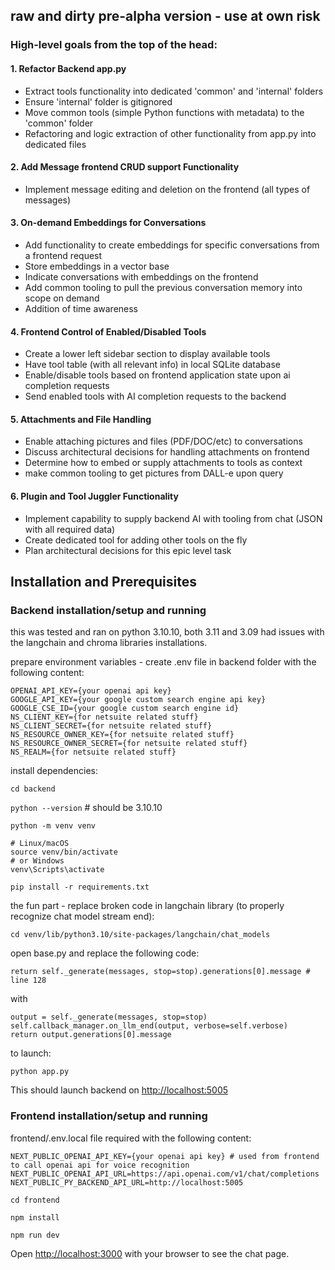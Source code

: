## raw and dirty pre-alpha version - use at own risk

### High-level goals from the top of the head:

#### 1. Refactor Backend app.py
- Extract tools functionality into dedicated 'common' and 'internal' folders
- Ensure 'internal' folder is gitignored
- Move common tools (simple Python functions with metadata) to the 'common' folder
- Refactoring and logic extraction of other functionality from app.py into dedicated files

#### 2. Add Message frontend CRUD support Functionality
- Implement message editing and deletion on the frontend (all types of messages)

#### 3. On-demand Embeddings for Conversations
- Add functionality to create embeddings for specific conversations from a frontend request
- Store embeddings in a vector base
- Indicate conversations with embeddings on the frontend
- Add common tooling to pull the previous conversation memory into scope on demand
- Addition of time awareness 

#### 4. Frontend Control of Enabled/Disabled Tools
- Create a lower left sidebar section to display available tools
- Have tool table (with all relevant info) in local SQLite database
- Enable/disable tools based on frontend application state upon ai completion requests
- Send enabled tools with AI completion requests to the backend

#### 5. Attachments and File Handling
- Enable attaching pictures and files (PDF/DOC/etc) to conversations
- Discuss architectural decisions for handling attachments on frontend
- Determine how to embed or supply attachments to tools as context
- make common tooling to get pictures from DALL-e upon query

#### 6. Plugin and Tool Juggler Functionality
- Implement capability to supply backend AI with tooling from chat (JSON with all required data)
- Create dedicated tool for adding other tools on the fly
- Plan architectural decisions for this epic level task 

## Installation and Prerequisites

### Backend installation/setup and running

this was tested and ran on python 3.10.10, both 3.11 and 3.09 had issues with the langchain and chroma libraries installations.

prepare environment variables - create .env file in backend folder with the following content:
```
OPENAI_API_KEY={your openai api key}
GOOGLE_API_KEY={your google custom search engine api key}
GOOGLE_CSE_ID={your google custom search engine id}
NS_CLIENT_KEY={for netsuite related stuff}
NS_CLIENT_SECRET={for netsuite related stuff}
NS_RESOURCE_OWNER_KEY={for netsuite related stuff}
NS_RESOURCE_OWNER_SECRET={for netsuite related stuff}
NS_REALM={for netsuite related stuff}
```

install dependencies:

```cd backend```

```python --version``` # should be 3.10.10

```python -m venv venv```

```
# Linux/macOS
source venv/bin/activate
# or Windows
venv\Scripts\activate
```

`pip install -r requirements.txt`

the fun part - replace broken code in langchain library (to properly recognize chat model stream end):

```cd venv/lib/python3.10/site-packages/langchain/chat_models```

open base.py and replace the following code:

```
return self._generate(messages, stop=stop).generations[0].message # line 128
```

with

```
output = self._generate(messages, stop=stop)
self.callback_manager.on_llm_end(output, verbose=self.verbose)
return output.generations[0].message
```

to launch:

```python app.py```

This should launch backend on [http://localhost:5005](http://localhost:5005)

### Frontend installation/setup and running

frontend/.env.local file required with the following content:
```
NEXT_PUBLIC_OPENAI_API_KEY={your openai api key} # used from frontend to call openai api for voice recognition
NEXT_PUBLIC_OPENAI_API_URL=https://api.openai.com/v1/chat/completions
NEXT_PUBLIC_PY_BACKEND_API_URL=http://localhost:5005
```

```cd frontend```

```npm install```

```npm run dev```

Open [http://localhost:3000](http://localhost:3000) with your browser to see the chat page.
